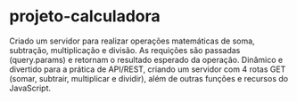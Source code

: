 # projeto-calculadora

Criado um servidor para realizar operações matemáticas de soma, subtração, multiplicação e divisão.
As requições são passadas (query.params) e retornam o resultado esperado da operação.
Dinâmico e divertido para a prática de API/REST, criando um servidor com 4 rotas GET (somar, subtrair, multiplicar e dividir),
além de outras funções e recursos do JavaScript.